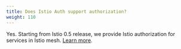 ```yaml
---
title: Does Istio Auth support authorization?
weight: 110
---
```


Yes. Starting from Istio 0.5 release, we provide Istio authorization for services in Istio mesh.
[Learn more](/docs/concepts/security/#authorization).
